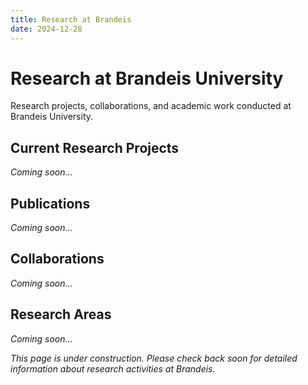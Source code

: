 ```yaml
---
title: Research at Brandeis
date: 2024-12-28
---
```


# Research at Brandeis University

Research projects, collaborations, and academic work conducted at Brandeis University.

## Current Research Projects
*Coming soon...*

## Publications
*Coming soon...*

## Collaborations
*Coming soon...*

## Research Areas
*Coming soon...*

*This page is under construction. Please check back soon for detailed information about research activities at Brandeis.*
